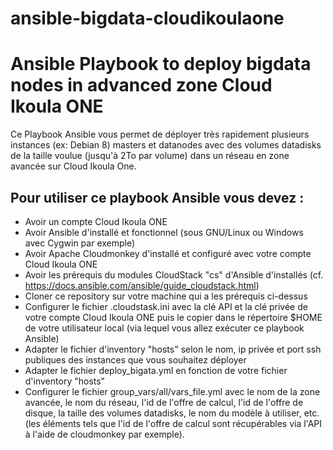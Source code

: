 # ansible-bigdata-cloudikoulaone
Ansible Playbook to deploy bigdata nodes in advanced zone Cloud Ikoula ONE 
==========================================================================

Ce Playbook Ansible vous permet de déployer très rapidement plusieurs instances (ex: Debian 8) masters et datanodes avec des volumes datadisks de la taille voulue (jusqu'à 2To par volume) dans un réseau en zone avancée sur Cloud Ikoula One.

Pour utiliser ce playbook Ansible vous devez :
----------------------------------------------

- Avoir un compte Cloud Ikoula ONE
- Avoir Ansible d'installé et fonctionnel (sous GNU/Linux ou Windows avec Cygwin par exemple)
- Avoir Apache Cloudmonkey d'installé et configuré avec votre compte Cloud Ikoula ONE
- Avoir les prérequis du modules CloudStack "cs" d'Ansible d'installés (cf. https://docs.ansible.com/ansible/guide_cloudstack.html)
- Cloner ce repository sur votre machine qui a les prérequis ci-dessus
- Configurer le fichier .cloudstask.ini avec la clé API et la clé privée de votre compte Cloud Ikoula ONE puis le copier dans le répertoire $HOME de votre utilisateur local (via lequel vous allez exécuter ce playbook Ansible)
- Adapter le fichier d'inventory "hosts" selon le nom, ip privée et port ssh publiques des instances que vous souhaitez déployer
- Adapter le fichier deploy_bigata.yml en fonction de votre fichier d'inventory "hosts"
- Configurer le fichier group_vars/all/vars_file.yml avec le nom de la zone avancée, le nom du réseau, l'id de l'offre de calcul, l'id de l'offre de disque, la taille des volumes datadisks, le nom du modèle à utiliser, etc. (les éléments tels que l'id de l'offre de calcul sont récupérables via l'API à l'aide de cloudmonkey par exemple).
